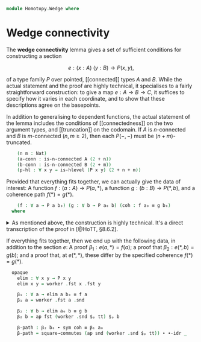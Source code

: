 <!--
```agda
open import 1Lab.Prelude

open import Data.Nat.Properties

open import Homotopy.Connectedness
```
-->

```agda
module Homotopy.Wedge where
```

# Wedge connectivity

The **wedge connectivity** lemma gives a set of sufficient conditions
for constructing a section

$$
e : (x : A)\ (y : B) \to P(x, y)\text{,}
$$

of a type family $P$ over pointed, [[connected]] types $A$ and $B$.
While the actual statement and the proof are highly technical, it
specialises to a fairly straightforward construction: to give a map $e :
A \to B \to C$, it suffices to specify how it varies in each coordinate,
and to show that these descriptions agree on the basepoints.

<!--
```agda
module
  Wedge
    {ℓ ℓ' ℓ''} {A∙@(A , a₀) : Type∙ ℓ} {B∙@(B , b₀) : Type∙ ℓ'} {P : A → B → Type ℓ''}
```
-->

In addition to generalising to dependent functions, the actual statement
of the lemma includes the conditions of [[connectedness]] on the two
argument types, and [[truncation]] on the codomain. If $A$ is
$n$-connected and $B$ is $m$-connected ($n, m \ge 2$), then each
$P(-,-)$ must be $(n+m)$-truncated.

```agda
    (n m : Nat)
    (a-conn : is-n-connected A (2 + n))
    (b-conn : is-n-connected B (2 + m))
    (p-hl : ∀ x y → is-hlevel (P x y) (2 + n + m))
```

Provided that everything fits together, we can actually give the data of
interest: A function $f : (a : A) \to P(a,*)$, a function $g : (b : B)
\to P(*,b)$, and a coherence path $f(*) = g(*)$.

```agda
    (f : ∀ a → P a b₀) (g : ∀ b → P a₀ b) (coh : f a₀ ≡ g b₀)
  where
```

<details>

<summary>As mentioned above, the construction is highly technical. It's
a direct transcription of the proof in [@HoTT, §8.6.2].</summary>

```agda
  private
    Q : A → Type (ℓ' ⊔ ℓ'')
    Q a = Σ ((b : B) → P a b) (λ k → k b₀ ≡ f a)

    rem₂' : (x : A) → is-hlevel (fibre (_∘ (λ _ → b₀)) (λ _ → f x)) (1 + n)
    rem₂' a = relative-n-type-const-plus {A = ⊤} (P a) (λ _ → b₀) (suc m) (suc n)
      (point-is-n-connected b₀ m b-conn)
      (λ b → subst (is-hlevel (P a b)) (sym (ap suc (+-sucr n m))) (p-hl a b))
      (λ _ → f a)

    opaque
      worker : Σ ((b : A) → Q b) (λ h → Path (⊤ → Q a₀) (λ _ → h a₀) (λ _ → g , sym coh))
      worker = connected-elimination-principle (suc n) Q hl (g , sym coh) a-conn where
        hl : (x : A) → is-hlevel (Q x) (suc n)
        hl x = retract→is-hlevel (suc n)
          (λ (p , q) → p , happly q tt)
          (λ (p , q) → p , funext λ _ → q)
          (λ _ → refl) (rem₂' x)
```

</details>

If everything fits together, then we end up with the following data, in
addition to the section $e$: A proof $\beta_1 : e(a,*) = f(a)$; a proof that
$\beta_2 : e(*,b) = g(b)$; and a proof that, at $e(*,*)$, these differ
by the specified coherence $f(*) = g(*)$.

```agda
  opaque
    elim : ∀ x y → P x y
    elim x y = worker .fst x .fst y

    β₁ : ∀ a → elim a b₀ ≡ f a
    β₁ a = worker .fst a .snd

    β₂ : ∀ b → elim a₀ b ≡ g b
    β₂ b = ap fst (worker .snd $ₚ tt) $ₚ b

    β-path : β₂ b₀ ∙ sym coh ≡ β₁ a₀
    β-path = square→commutes (ap snd (worker .snd $ₚ tt)) ∙ ∙-idr _
```
